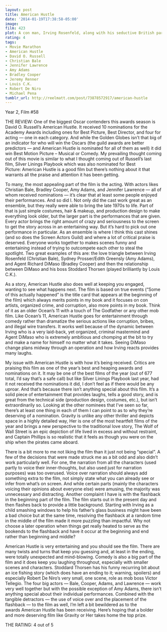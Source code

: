 ```yaml
---
layout: post
title: American Hustle
date: '2014-01-19T17:38:58-05:00'
image: 
film: 423
plot: A con man, Irving Rosenfeld, along with his seductive British partner, Sydney Prosser, is forced to work for a wild FBI agent, Richie DiMaso. DiMaso pushes them into a world of Jersey powerbrokers and mafia.
rating: 4
tags:
- Movie Marathon
- American Hustle
- David O. Russell
- Christian Bale
- Jennifer Lawrence
- Amy Adams
- Bradley Cooper
- Jeremy Renner
- Louis C.K.
- Robert De Niro
- Michael Pena
tumblr_url: http://reelmatt.com/post/73878572917/american-hustle
---
```


Year 2, Film #58

THE REVIEW: One of the biggest Oscar contenders this awards season is David O. Russell’s American Hustle. It received 10 nominations for the Academy Awards including ones for Best Picture, Best Director, and four for acting — one in each category. And while the Golden Globes isn’t that big of an indicator for who will win the Oscars (the guild awards are better predictors — and American Hustle is nominated for all of them as well) it did win Best Motion Picture – Musical or Comedy. My prevailing thought coming out of this movie is similar to what I thought coming out of Russell’s last film, Silver Linings Playbook which was also nominated for Best Picture: American Hustle is a good film but there’s nothing about it that warrants all the praise and attention it has been getting.

To many, the most appealing part of the film is the acting. With actors likes Christian Bale, Bradley Cooper, Amy Adams, and Jennifer Lawrence — all of whom received nominations — it’s clear that at least some people enjoyed their performances. And so did I. Not only did the cast work great as an ensemble, but they really were able to bring the late 1970s to life. Part of that is just simple costumes, hair & makeup, and production design to make everything look older, but the larger part is the performances that are given. Every actor brings the right amount of crazy and seriousness to the screen to get the story across in an entertaining way. But it’s hard to pick out one performance in particular. As an ensemble is where I think this cast shines (and so does the Screen Actors Guild) and where a lot of critical praise is deserved. Everyone works together to makes scenes funny and entertaining instead of trying to outcompete each other to steal the spotlight. Two great examples of this are: the love triangle between Irving Rosenfeld (Christian Bale), Sydney Prosser/Edith Greensly (Amy Adams), and Agent Richard DiMaso (Bradley Cooper) and then the relationship between DiMaso and his boss Stoddard Thorsen (played brilliantly by Louis C.K.).

As a story, American Hustle also does well at keeping you engaged, wanting to see what happens next. The film is based on true events (“Some of this actually happened” is the title card that appears at the beginning of the film) which always merits points in my book and it focuses on con artists, organized crime, and corruption, also more points in my book. Think of it as an older Ocean’s 11 with a touch of The Godfather or any other mob film. Like Ocean’s 11, American Hustle goes for entertainment through comedy rather than dramatize the serious actions like corruption, bribes, and illegal wire transfers. It works well because of the dynamic between Irving who is a very laid-back, yet organized, criminal mastermind and Agent DiMaso who is extremely ambitious and chomping at the bit to try and make a name for himself no matter what it takes. Seeing DiMaso change plans midway through an operation and how Irving reacts provides many laughs.

My issue with American Hustle is with how it’s being received. Critics are praising this film as one of the year’s best and heaping awards and nominations on it. It may be one of the best films of the year (out of 677 total, I’d say that’s a safe call) but like Silver Linings Playbook last year, had it not received the nominations it did, I don’t feel as if there would be any uproar. And that’s because there isn’t anything special about this film. It’s a solid piece of entertainment that provides laughs, tells a good story, and is great from the technical side (production design, costumes, etc.), but isn’t extraordinarily so. Looking at the other nominees that I’ve seen so far, there’s at least one thing in each of them I can point to as to why they’re deserving of a nomination. Gravity is unlike any other thriller and depicts space in a highly detailed way, Her is one of the most heartfelt films of the year and brings a new perspective to the traditional love story, The Wolf of Wall Street is an epic depiction of life lived in excess and without restraint, and Captain Phillips is so realistic that it feels as though you were on the ship when the pirates came aboard.

There is a bit more to me not liking the film than it just not being “special”. A few of the decisions that were made struck me as a bit odd and also didn’t work particularly well. For one, the narration from all the characters (used partly to voice their inner-thoughts, but also used just for narration purposes) was too overused. Voice over narration should always add something extra to the film, not simply state what you can already see or infer from what’s on screen. And while certain parts (mainly the characters voicing their opinions about everyone else) were amusing, the majority was unnecessary and distracting. Another complaint I have is with the flashback in the beginning part of the film. The film starts out in the present day and then flashes back to provide a little background. Starting with Irving as a child smashing windows to help his father’s glass business might have been a bad choice but at the same time, resolving the flashback at a random time in the middle of the film made it more puzzling than impactful. Why not choose a later operation when things get really heated to serve as the bookends to the flashback and have it occur at the beginning and end rather than beginning and middle?

American Hustle is very entertaining and you should see the film. There are many twists and turns that keep you guessing and, at least in the ending, were totally unexpected and mind-blowing. Comedy is also a big part of the film and it does keep you laughing throughout, especially with smaller scenes and characters. Stoddard Thorsen has his funny recurring bit about an ice fishing story (which does have an ending to it; warning, spoilers) and especially Robert De Niro’s very small, one scene, role as mob boss Victor Tellegio. The four big actors — Bale, Cooper, Adams, and Lawrence — work very well together but with the possible exception of Amy Adams, there isn’t anything special about their individual performances. Combined with the tangible detractors — the use of voice over and the placement of the flashback — to the film as well, I’m left a bit bewildered as to the awards American Hustle has been receiving. Here’s hoping that a bolder and more deserving film like Gravity or Her takes home the top prize.

THE RATING: 4 out of 5
